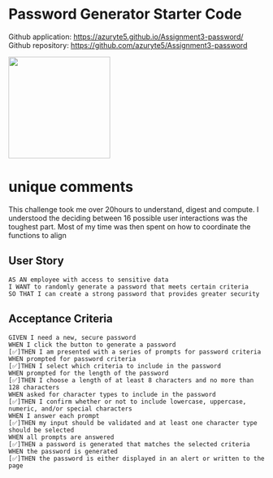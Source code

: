 # Password Generator Starter Code
Github application: https://azuryte5.github.io/Assignment3-password/
Github repository: https://github.com/azuryte5/Assignment3-password

<img src="assets/images/password-challenge.JPG" width="200">

# unique comments
This challenge took me over 20hours to understand, digest and compute. I understood the deciding between 16 possible user interactions was the 
toughest part. Most of my time was then spent on how to coordinate the functions to align 

## User Story

```
AS AN employee with access to sensitive data
I WANT to randomly generate a password that meets certain criteria
SO THAT I can create a strong password that provides greater security
```

## Acceptance Criteria

```
GIVEN I need a new, secure password
WHEN I click the button to generate a password
[✅]THEN I am presented with a series of prompts for password criteria
WHEN prompted for password criteria
[✅]THEN I select which criteria to include in the password
WHEN prompted for the length of the password
[✅]THEN I choose a length of at least 8 characters and no more than 128 characters
WHEN asked for character types to include in the password
[✅]THEN I confirm whether or not to include lowercase, uppercase, numeric, and/or special characters
WHEN I answer each prompt
[✅]THEN my input should be validated and at least one character type should be selected
WHEN all prompts are answered
[✅]THEN a password is generated that matches the selected criteria
WHEN the password is generated
[✅]THEN the password is either displayed in an alert or written to the page